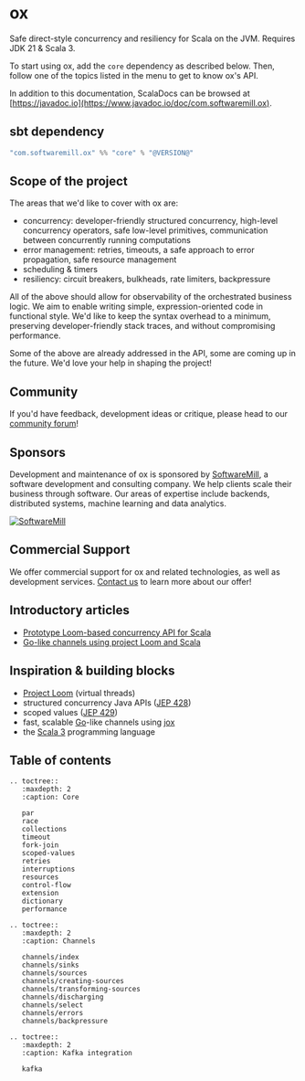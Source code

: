 # ox

Safe direct-style concurrency and resiliency for Scala on the JVM. Requires JDK 21 & Scala 3.

To start using ox, add the `core` dependency as described below. Then, follow one of the topics listed in the menu
to get to know ox's API.

In addition to this documentation, ScalaDocs can be browsed at [https://javadoc.io](https://www.javadoc.io/doc/com.softwaremill.ox).

## sbt dependency

```scala
"com.softwaremill.ox" %% "core" % "@VERSION@"
```

## Scope of the project

The areas that we'd like to cover with ox are:

* concurrency: developer-friendly structured concurrency, high-level concurrency operators, safe low-level primitives, communication between concurrently running computations
* error management: retries, timeouts, a safe approach to error propagation, safe resource management
* scheduling & timers
* resiliency: circuit breakers, bulkheads, rate limiters, backpressure

All of the above should allow for observability of the orchestrated business logic. We aim to enable writing simple, expression-oriented code in functional style. We'd like to keep the syntax overhead to a minimum, preserving developer-friendly stack traces, and without compromising performance.

Some of the above are already addressed in the API, some are coming up in the future. We'd love your help in shaping the project!

## Community

If you'd have feedback, development ideas or critique, please head to our [community forum](https://softwaremill.community/c/ox/12)!

## Sponsors

Development and maintenance of ox is sponsored by [SoftwareMill](https://softwaremill.com), a software development and consulting company. We help clients scale their business through software. Our areas of expertise include backends, distributed systems, machine learning and data analytics. 

[![](https://files.softwaremill.com/logo/logo.png "SoftwareMill")](https://softwaremill.com)

## Commercial Support

We offer commercial support for ox and related technologies, as well as development services. [Contact us](https://softwaremill.com/contact/) to learn more about our offer!

## Introductory articles

* [Prototype Loom-based concurrency API for Scala](https://softwaremill.com/prototype-loom-based-concurrency-api-for-scala/)
* [Go-like channels using project Loom and Scala](https://softwaremill.com/go-like-channels-using-project-loom-and-scala/)

## Inspiration & building blocks

* [Project Loom](https://openjdk.org/projects/loom/) (virtual threads)
* structured concurrency Java APIs ([JEP 428](https://openjdk.org/jeps/428))
* scoped values ([JEP 429](https://openjdk.org/jeps/429))
* fast, scalable [Go](https://golang.org)-like channels using [jox](https://github.com/softwaremill/jox)
* the [Scala 3](https://www.scala-lang.org) programming language

## Table of contents

```eval_rst
.. toctree::
   :maxdepth: 2
   :caption: Core

   par
   race
   collections
   timeout
   fork-join
   scoped-values
   retries
   interruptions
   resources
   control-flow
   extension
   dictionary
   performance

.. toctree::
   :maxdepth: 2
   :caption: Channels

   channels/index
   channels/sinks
   channels/sources
   channels/creating-sources
   channels/transforming-sources
   channels/discharging
   channels/select
   channels/errors
   channels/backpressure

.. toctree::
   :maxdepth: 2
   :caption: Kafka integration

   kafka
